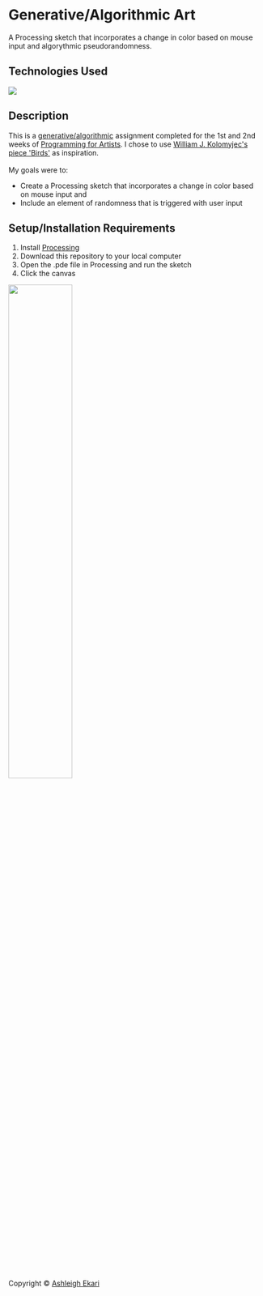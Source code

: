 # Generative/Algorithmic Art
A Processing sketch that incorporates a change in color based on mouse input and algorythmic pseudorandomness.

## Technologies Used

![](https://img.shields.io/badge/-PROCESSING-black.svg?style=flat-square&logo=processingfoundation&colorB=000)

## Description

This is a [generative/algorithmic](https://en.wikipedia.org//wiki/Generative_art) assignment completed for the 1st and 2nd weeks of [Programming for Artists](https://iq2prod1.smartcatalogiq.com/en/Catalogs/City-College-of-New-York/2017-2018/Undergraduate-Bulletin/Courses/ART-Art-Course-Descriptions/30000/ART-39552). I chose to use [William J. Kolomyjec's piece 'Birds'](https://www.atariarchives.org/artist/sec15.php) as inspiration.
<br><br>
My goals were to:
- Create a Processing sketch that incorporates a change in color based on mouse input and
- Include an element of randomness that is triggered with user input

## Setup/Installation Requirements

1. Install [Processing](https://processing.org)
2. Download this repository to your local computer
3. Open the .pde file in Processing and run the sketch
4. Click the canvas
<img src="https://i.imgur.com/7H0llMB.gif" width=50%>

Copyright © [Ashleigh Ekari](https://www.ashleighekari.com)
